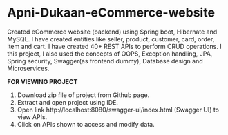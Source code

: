 # Apni-Dukaan-eCommerce-website
Created eCommerce website (backend) using Spring boot, Hibernate and MySQL. I have created entities like seller, product, customer, card, order, item and cart. 
I have created 40+ REST APIs to perform CRUD operations.
I this project, I also used the concepts of OOPS, Exception handling, JPA, Spring security, Swagger(as frontend dummy), Database design and Microservices.

**FOR VIEWING PROJECT**
1. Download zip file of project from Github page.
2. Extract and open project using IDE.
3. Open link http://localhost:8080/swagger-ui/index.html (Swagger UI) to view APIs.
4. Click on APIs shown to access and modify data. 
